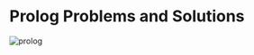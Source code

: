 # Prolog Problems and Solutions

![prolog](http://i3.cpcache.com/product/1157448869/swiprolog_owl_tote_bag.jpg?height=460&width=460&qv=90)

